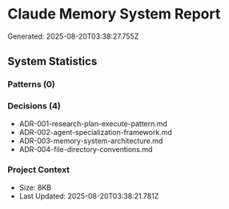 # Claude Memory System Report

Generated: 2025-08-20T03:38:27.755Z

## System Statistics

### Patterns (0)


### Decisions (4)

- ADR-001-research-plan-execute-pattern.md
- ADR-002-agent-specialization-framework.md
- ADR-003-memory-system-architecture.md
- ADR-004-file-directory-conventions.md

### Project Context

- Size: 8KB
- Last Updated: 2025-08-20T03:38:21.781Z

